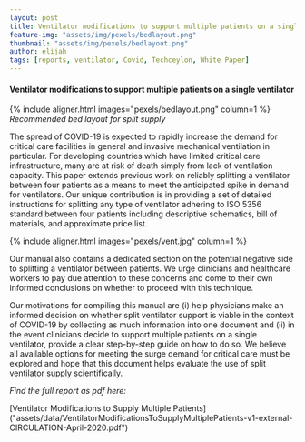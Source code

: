 ```yaml
---
layout: post
title: Ventilator modifications to support multiple patients on a single ventilator (White Paper)
feature-img: "assets/img/pexels/bedlayout.png"
thumbnail: "assets/img/pexels/bedlayout.png"
author: elijah
tags: [reports, ventilator, Covid, Techceylon, White Paper]
---
```


#### Ventilator modifications to support multiple patients on a single ventilator

{% include aligner.html images="pexels/bedlayout.png" column=1 %}
_Recommended bed layout for split supply_

The spread of COVID-19 is expected to rapidly increase the demand for critical care facilities in general and invasive mechanical ventilation in particular. For developing countries which have limited critical care infrastructure, many are at risk of death simply from lack of ventilation capacity. This paper extends previous work on reliably splitting a ventilator between four patients as a means to meet the anticipated spike in demand for ventilators. Our unique contribution is in providing a set of detailed instructions for splitting any type of ventilator adhering to ISO 5356 standard between four patients including descriptive schematics, bill of materials, and approximate price list.

{% include aligner.html images="pexels/vent.jpg" column=1 %}

Our manual also contains a dedicated section on the potential negative side to splitting a ventilator between patients. We urge clinicians and healthcare workers to pay due attention to these concerns and come to their own informed conclusions on whether to proceed with this technique.

Our motivations for compiling this manual are (i) help physicians make an informed decision on whether split ventilator support is viable in the context of COVID-19 by collecting as much information into one document and (ii) in the event clinicians decide to support multiple patients on a single ventilator, provide a clear step-by-step guide on how to do so. We believe all available options for meeting the surge demand for critical care must be explored and hope that this document helps evaluate the use of split ventilator supply scientifically.

_Find the full report as pdf here:_

[Ventilator Modifications to Supply Multiple Patients] ("assets/data/VentilatorModificationsToSupplyMultiplePatients-v1-external-CIRCULATION-April-2020.pdf")